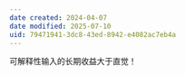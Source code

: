 ```yaml
---
date created: 2024-04-07
date modified: 2025-07-10
uid: 79471941-3dc8-43ed-8942-e4082ac7eb4a
---
```


可解释性输入的长期收益大于直觉！

<!-- more -->
